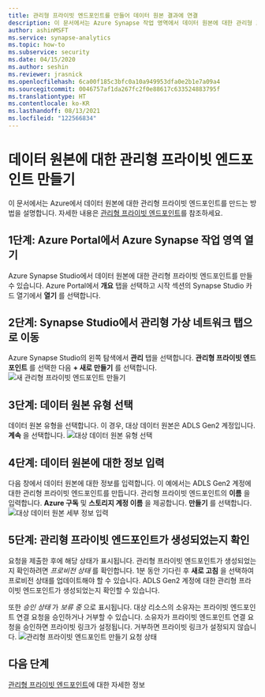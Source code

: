 ```yaml
---
title: 관리형 프라이빗 엔드포인트를 만들어 데이터 원본 결과에 연결
description: 이 문서에서는 Azure Synapse 작업 영역에서 데이터 원본에 대한 관리형 프라이빗 엔드포인트를 만드는 방법을 설명합니다.
author: ashinMSFT
ms.service: synapse-analytics
ms.topic: how-to
ms.subservice: security
ms.date: 04/15/2020
ms.author: seshin
ms.reviewer: jrasnick
ms.openlocfilehash: 6ca00f185c3bfc0a10a949953dfa0e2b1e7a09a4
ms.sourcegitcommit: 0046757af1da267fc2f0e88617c633524883795f
ms.translationtype: HT
ms.contentlocale: ko-KR
ms.lasthandoff: 08/13/2021
ms.locfileid: "122566834"
---
```

# <a name="create-a-managed-private-endpoint-to-your-data-source"></a>데이터 원본에 대한 관리형 프라이빗 엔드포인트 만들기

이 문서에서는 Azure에서 데이터 원본에 대한 관리형 프라이빗 엔드포인트를 만드는 방법을 설명합니다. 자세한 내용은 [관리형 프라이빗 엔드포인트](./synapse-workspace-managed-private-endpoints.md)를 참조하세요.

## <a name="step-1-open-your-azure-synapse-workspace-in-azure-portal"></a>1단계: Azure Portal에서 Azure Synapse 작업 영역 열기

Azure Synapse Studio에서 데이터 원본에 대한 관리형 프라이빗 엔드포인트를 만들 수 있습니다. Azure Portal에서 **개요** 탭을 선택하고 시작 섹션의 Synapse Studio 카드 열기에서 **열기** 를 선택합니다.

## <a name="step-2-navigate-to-the-managed-virtual-networks-tab-in-synapse-studio"></a>2단계: Synapse Studio에서 관리형 가상 네트워크 탭으로 이동

Azure Synapse Studio의 왼쪽 탐색에서 **관리** 탭을 선택합니다. **관리형 프라이빗 엔드포인트** 를 선택한 다음 **+ 새로 만들기** 를 선택합니다.
![새 관리형 프라이빗 엔드포인트 만들기](./media/how-to-create-managed-private-endpoints/managed-private-endpoint-2.png)

## <a name="step-3-select-the-data-source-type"></a>3단계: 데이터 원본 유형 선택

데이터 원본 유형을 선택합니다. 이 경우, 대상 데이터 원본은 ADLS Gen2 계정입니다. **계속** 을 선택합니다.
![대상 데이터 원본 유형 선택](./media/how-to-create-managed-private-endpoints/managed-private-endpoint-3.png)

## <a name="step-4-enter-information-about-the-data-source"></a>4단계: 데이터 원본에 대한 정보 입력

다음 창에서 데이터 원본에 대한 정보를 입력합니다. 이 예에서는 ADLS Gen2 계정에 대한 관리형 프라이빗 엔드포인트를 만듭니다. 관리형 프라이빗 엔드포인트의 **이름** 을 입력합니다. **Azure 구독** 및 **스토리지 계정 이름** 을 제공합니다. **만들기** 를 선택합니다.
![대상 데이터 원본 세부 정보 입력](./media/how-to-create-managed-private-endpoints/managed-private-endpoint-4.png)

## <a name="step-5-verify-that-your-managed-private-endpoint-was-successfully-created"></a>5단계: 관리형 프라이빗 엔드포인트가 생성되었는지 확인

요청을 제출한 후에 해당 상태가 표시됩니다. 관리형 프라이빗 엔드포인트가 생성되었는지 확인하려면 *프로비전 상태* 를 확인합니다. 1분 동안 기다린 후 **새로 고침** 을 선택하여 프로비전 상태를 업데이트해야 할 수 있습니다. ADLS Gen2 계정에 대한 관리형 프라이빗 엔드포인트가 생성되었는지 확인할 수 있습니다.

또한 *승인 상태* 가 *보류 중* 으로 표시됩니다. 대상 리소스의 소유자는 프라이빗 엔드포인트 연결 요청을 승인하거나 거부할 수 있습니다. 소유자가 프라이빗 엔드포인트 연결 요청을 승인하면 프라이빗 링크가 설정됩니다. 거부하면 프라이빗 링크가 설정되지 않습니다.
![관리형 프라이빗 엔드포인트 만들기 요청 상태](./media/how-to-create-managed-private-endpoints/managed-private-endpoint-5.png)

## <a name="next-steps"></a>다음 단계

[관리형 프라이빗 엔드포인트](./synapse-workspace-managed-private-endpoints.md)에 대한 자세한 정보
